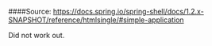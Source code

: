 
####Source:
https://docs.spring.io/spring-shell/docs/1.2.x-SNAPSHOT/reference/htmlsingle/#simple-application

Did not work out.